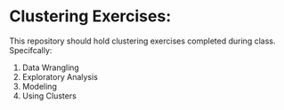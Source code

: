 # Clustering Exercises: 
This repository should hold clustering exercises completed during class. Specifcally: 
1. Data Wrangling
2. Exploratory Analysis
3. Modeling
4. Using Clusters
